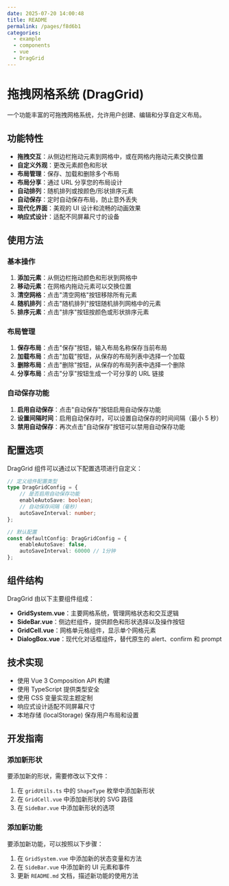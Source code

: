 ```yaml
---
date: 2025-07-20 14:00:48
title: README
permalink: /pages/f8d6b1
categories:
  - example
  - components
  - vue
  - DragGrid
---
```


# 拖拽网格系统 (DragGrid)

一个功能丰富的可拖拽网格系统，允许用户创建、编辑和分享自定义布局。

## 功能特性

- **拖拽交互**：从侧边栏拖动元素到网格中，或在网格内拖动元素交换位置
- **自定义外观**：更改元素颜色和形状
- **布局管理**：保存、加载和删除多个布局
- **布局分享**：通过 URL 分享您的布局设计
- **自动排列**：随机排列或按颜色/形状排序元素
- **自动保存**：定时自动保存布局，防止意外丢失
- **现代化界面**：美观的 UI 设计和流畅的动画效果
- **响应式设计**：适配不同屏幕尺寸的设备

## 使用方法

### 基本操作

1. **添加元素**：从侧边栏拖动颜色和形状到网格中
2. **移动元素**：在网格内拖动元素可以交换位置
3. **清空网格**：点击"清空网格"按钮移除所有元素
4. **随机排列**：点击"随机排列"按钮随机排列网格中的元素
5. **排序元素**：点击"排序"按钮按颜色或形状排序元素

### 布局管理

1. **保存布局**：点击"保存"按钮，输入布局名称保存当前布局
2. **加载布局**：点击"加载"按钮，从保存的布局列表中选择一个加载
3. **删除布局**：点击"删除"按钮，从保存的布局列表中选择一个删除
4. **分享布局**：点击"分享"按钮生成一个可分享的 URL 链接

### 自动保存功能

1. **启用自动保存**：点击"自动保存"按钮启用自动保存功能
2. **设置间隔时间**：启用自动保存时，可以设置自动保存的时间间隔（最小 5 秒）
3. **禁用自动保存**：再次点击"自动保存"按钮可以禁用自动保存功能

## 配置选项

DragGrid 组件可以通过以下配置选项进行自定义：

```typescript
// 定义组件配置类型
type DragGridConfig = {
	// 是否启用自动保存功能
	enableAutoSave: boolean;
	// 自动保存间隔（毫秒）
	autoSaveInterval: number;
};

// 默认配置
const defaultConfig: DragGridConfig = {
	enableAutoSave: false,
	autoSaveInterval: 60000 // 1分钟
};
```

## 组件结构

DragGrid 由以下主要组件组成：

- **GridSystem.vue**：主要网格系统，管理网格状态和交互逻辑
- **SideBar.vue**：侧边栏组件，提供颜色和形状选择以及操作按钮
- **GridCell.vue**：网格单元格组件，显示单个网格元素
- **DialogBox.vue**：现代化对话框组件，替代原生的 alert、confirm 和 prompt

## 技术实现

- 使用 Vue 3 Composition API 构建
- 使用 TypeScript 提供类型安全
- 使用 CSS 变量实现主题定制
- 响应式设计适配不同屏幕尺寸
- 本地存储 (localStorage) 保存用户布局和设置

## 开发指南

### 添加新形状

要添加新的形状，需要修改以下文件：

1. 在 `gridUtils.ts` 中的 `ShapeType` 枚举中添加新形状
2. 在 `GridCell.vue` 中添加新形状的 SVG 路径
3. 在 `SideBar.vue` 中添加新形状的选项

### 添加新功能

要添加新功能，可以按照以下步骤：

1. 在 `GridSystem.vue` 中添加新的状态变量和方法
2. 在 `SideBar.vue` 中添加新的 UI 元素和事件
3. 更新 `README.md` 文档，描述新功能的使用方法

